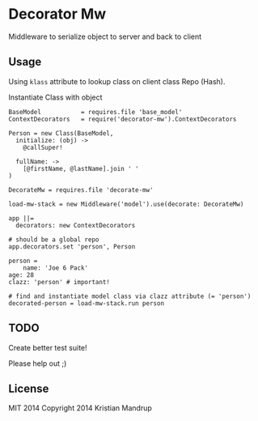 # Decorator Mw

Middleware to serialize object to server and back to client

## Usage

Using `klass` attribute to lookup class on client class Repo (Hash).

Instantiate Class with object

```LiveScript
BaseModel           = requires.file 'base_model'
ContextDecorators   = require('decorator-mw').ContextDecorators

Person = new Class(BaseModel,
  initialize: (obj) ->
    @callSuper!

  fullName: ->
    [@firstName, @lastName].join ' '
)

DecorateMw = requires.file 'decorate-mw'

load-mw-stack = new Middleware('model').use(decorate: DecorateMw)

app ||=
  decorators: new ContextDecorators

# should be a global repo
app.decorators.set 'person', Person

person =
    name: 'Joe 6 Pack'
age: 28
clazz: 'person' # important!

# find and instantiate model class via clazz attribute (= 'person')
decorated-person = load-mw-stack.run person
```

## TODO

Create better test suite!

Please help out ;)

## License

MIT 2014
Copyright 2014 Kristian Mandrup
